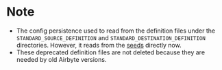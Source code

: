 # Note

- The config persistence used to read from the definition files under the `STANDARD_SOURCE_DEFINITION` and `STANDARD_DESTINATION_DEFINITION` directories. However, it reads from the [seeds](https://github.com/airbytehq/airbyte/tree/master/airbyte-config/init/src/main/resources/seed) directly now.
- These deprecated definition files are not deleted because they are needed by old Airbyte versions.
